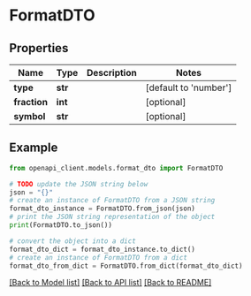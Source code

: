 # FormatDTO


## Properties

Name | Type | Description | Notes
------------ | ------------- | ------------- | -------------
**type** | **str** |  | [default to 'number']
**fraction** | **int** |  | [optional] 
**symbol** | **str** |  | [optional] 

## Example

```python
from openapi_client.models.format_dto import FormatDTO

# TODO update the JSON string below
json = "{}"
# create an instance of FormatDTO from a JSON string
format_dto_instance = FormatDTO.from_json(json)
# print the JSON string representation of the object
print(FormatDTO.to_json())

# convert the object into a dict
format_dto_dict = format_dto_instance.to_dict()
# create an instance of FormatDTO from a dict
format_dto_from_dict = FormatDTO.from_dict(format_dto_dict)
```
[[Back to Model list]](../README.md#documentation-for-models) [[Back to API list]](../README.md#documentation-for-api-endpoints) [[Back to README]](../README.md)


